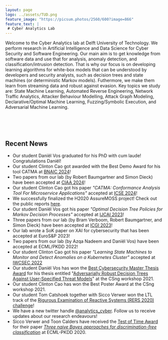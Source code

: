 ```yaml
---
layout: page
logo: ../assets/TUD.png
feature_image: "https://picsum.photos/2560/600?image=866"
feature_text: |
 # Cyber Analytics Lab
---
```


Welcome to the Cyber Analytics lab at Delft University of Technology. We perform research in Artificial Intelligence and Data Science for 
Cyber Security and Software Engineering. Our main aim is to get knowledge from software data and use that for analysis, anomaly detection, 
and classification/intrusion detection. That is why our focus is on developing learning algorithms for white-box models that can be understood 
by developers and security analysts, such as decision trees and state machines (or deterministic Markov models). Futhermore, 
we make them learn from streaming data and robust against evasion. Key topics we study are: State Machine Learning, Automated Reverse Engineering, 
Network Traffic Analytics, Attacker Behaviour Modelling, Attack Graph Modeling, Declarative/Optimal Machine Learning, Fuzzing/Symbolic Execution, and Adversarial Machine 
Learning.

<br/><br/><br/>
## Recent News
- Our student Daniël Vos graduated for his PhD with cum laude! Congratulations Daniël!
- Our student Clinton Cao got awarded with the Best Demo Award for his tool CATMA at [BNAIC 2024](https://bnaic2024.sites.uu.nl/)!
- Two papers from our lab (by Robert Baumgartner and Simon Dieck) have been accepted at [CIAA 2024](http://www.math.akita-u.ac.jp/ciaa2024/)!
- Our student Clinton Cao got his paper _"CATMA: Conformance Analysis Tool For Microservice Applications"_ accepted at [ICSE 2024](https://dl-acm-org.tudelft.idm.oclc.org/doi/10.1145/3639478.3640022)!
- We successfully finalized the H2020 AssureMOSS project! Check out the public reports [here](https://assuremoss.eu/en/resources).
- Our student Daniël Vos got his paper _"Optimal Decision Tree Policies for Markov Decision Processes"_ accepted at [IJCAI 2023](https://www.ijcai.org/proceedings/2023/0606.pdf)!
- Three papers from our lab (by Bram Verboom, Robert Baumgartner, and Simon Dieck) have been accepted at [ICGI 2023](http://www.fsr.ac.ma/icgi2023/index.html)!
- Our lab wrote a SoK paper on XAI for cybersecurity that has been accepted at EuroS&P 2023!
- Two papers from our lab (by Azqa Nadeem and Daniël Vos) have been accepted at ECML/PKDD 2022! 
- Our student Clinton Cao got his paper _"Learning State Machines to Monitor and Detect Anomalies on a Kubernetes Cluster"_  accepted at [IWCSEC 2022](https://www.ares-conference.eu/workshops-eu-symposium/iwcsec-2022/)
- Our student Daniël Vos has won the [Best Cybersecurity Master Thesis Award](https://csng.nl/?q=node/45) for his thesis entitled "[Adversarially Robust Decision Trees Against User-Specified Threat Models](http://resolver.tudelft.nl/uuid:c9d9cdc6-4f98-4730-8fb6-43e6e3444002)" at the CSng workshop 2021.
- Our student Clinton Cao has won the Best Poster Award at the CSng workshop 2021.
- Our student Tom Catshoek together with Sicco Verwer won the LTL track of the [Rigurous Examination of Reactive Systems (RERS 2020) challenge](http://rers-challenge.org/2020/index.php?page=results)! 
- We have a new twitter handle [@analytics_cyber](https://twitter.com/analytics_cyber). Follow us to receive updates about our research endeavours!
- Sicco Verwer and Toon Calders have received the [Test of Time Award](https://www.tudelft.nl/en/2020/ewi/insy/cyber-security/test-of-time-award-for-cys-paper/) for their paper _[Three naive Bayes approaches for discrimination-free classification](https://link.springer.com/article/10.1007/s10618-010-0190-x)_ at ECML-PKDD 2020.
